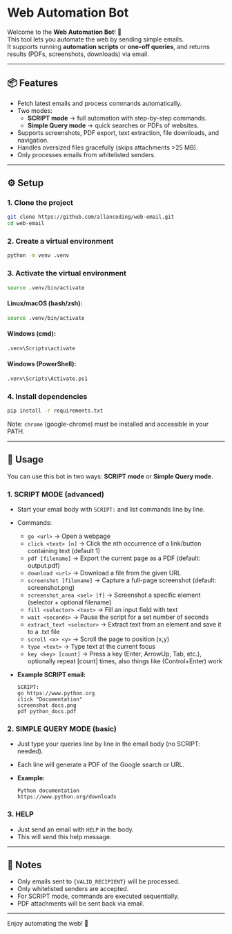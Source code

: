 # Web Automation Bot

Welcome to the **Web Automation Bot**! 🚀  
This tool lets you automate the web by sending simple emails.  
It supports running **automation scripts** or **one-off queries**, and returns results (PDFs, screenshots, downloads) via email.

---

## 📦 Features
- Fetch latest emails and process commands automatically.
- Two modes:
  - **SCRIPT mode** → full automation with step-by-step commands.
  - **Simple Query mode** → quick searches or PDFs of websites.
- Supports screenshots, PDF export, text extraction, file downloads, and navigation.
- Handles oversized files gracefully (skips attachments >25 MB).
- Only processes emails from whitelisted senders.

---

## ⚙️ Setup

### 1. Clone the project
```bash
git clone https://github.com/allancoding/web-email.git
cd web-email
```

### 2. Create a virtual environment
```bash
python -m venv .venv
``` 

### 3. Activate the virtual environment
```bash
source .venv/bin/activate
```

#### Linux/macOS (bash/zsh):
```bash
source .venv/bin/activate
```

#### Windows (cmd):
```bash
.venv\Scripts\activate
```

#### Windows (PowerShell):
```bash
.venv\Scripts\Activate.ps1
```

### 4. Install dependencies
```bash
pip install -r requirements.txt
```

Note: `chrome` (google-chrome) must be installed and accessible in your PATH.

---

## 🚀 Usage

You can use this bot in two ways: **SCRIPT mode** or **Simple Query mode**.

### 1. SCRIPT MODE (advanced)
- Start your email body with `SCRIPT:` and list commands line by line.
- Commands:
  - `go <url>` → Open a webpage
  - `click <text> [n]` → Click the nth occurrence of a link/button containing text (default 1)
  - `pdf [filename]` → Export the current page as a PDF (default: output.pdf)
  - `download <url>` → Download a file from the given URL
  - `screenshot [filename]` → Capture a full-page screenshot (default: screenshot.png)
  - `screenshot_area <sel> [f]` → Screenshot a specific element (selector + optional filename)
  - `fill <selector> <text>` → Fill an input field with text
  - `wait <seconds>` → Pause the script for a set number of seconds
  - `extract_text <selector>` → Extract text from an element and save it to a .txt file
  - `scroll <x> <y>` → Scroll the page to position (x,y)
  - `type <text>` → Type text at the current focus
  - `key <key> [count]` → Press a key (Enter, ArrowUp, Tab, etc.), optionally repeat [count] times, also things like (Control+Enter) work

- **Example SCRIPT email:**
  ```
  SCRIPT:
  go https://www.python.org
  click "Documentation"
  screenshot docs.png
  pdf python_docs.pdf
  ```

### 2. SIMPLE QUERY MODE (basic)
- Just type your queries line by line in the email body (no SCRIPT: needed).
- Each line will generate a PDF of the Google search or URL.

- **Example:**
  ```
  Python documentation
  https://www.python.org/downloads
  ```

### 3. HELP
- Just send an email with `HELP` in the body.
- This will send this help message.

---

## 📝 Notes
- Only emails sent to `{VALID_RECIPIENT}` will be processed.
- Only whitelisted senders are accepted.
- For SCRIPT mode, commands are executed sequentially.
- PDF attachments will be sent back via email.

---

Enjoy automating the web! 🎉
